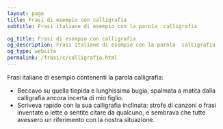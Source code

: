 ```yaml
---
layout: page
title: Frasi di esempio con calligrafia 
subtitle: Frasi italiane di esempio con la parola  calligrafia

og_title: Frasi di esempio con calligrafia 
og_description: Frasi italiane di esempio con la parola  calligrafia
og_type: website
permalink: /frasi/c/calligrafia.html
---
```


Frasi italiane di esempio contenenti la parola calligrafia:


- Beccavo su quella tiepida e lunghissima bugia, spalmata a matita dalla calligrafia ancora incerta di mio figlio.
- Scriveva rapido con la sua calligrafia inclinata: strofe di canzoni o frasi inventate o lette o sentite citare da qualcuno, e sembrava che tutte avessero un riferimento con la nostra situazione.
